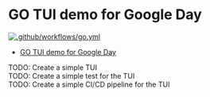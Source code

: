# GO TUI demo for Google Day

[![.github/workflows/go.yml](https://github.com/deTesters/go-tui/actions/workflows/go.yml/badge.svg)](https://github.com/deTesters/go-tui/actions/workflows/go.yml)
<!--toc:start-->

- [GO TUI demo for Google Day](#go-tui-demo-for-google-day)
<!--toc:end-->

TODO: Create a simple TUI  
TODO: Create a simple test for the TUI  
TODO: Create a simple CI/CD pipeline for the TUI
